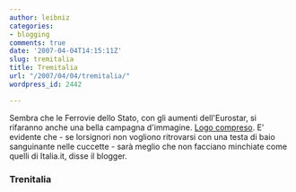 ```yaml
---
author: leibniz
categories:
- blogging
comments: true
date: '2007-04-04T14:15:11Z'
slug: tremitalia
title: Tremitalia
url: "/2007/04/04/tremitalia/"
wordpress_id: 2442

---
```

Sembra che le Ferrovie dello Stato, con gli aumenti dell'Eurostar, si rifaranno anche una bella campagna d'immagine. [Logo compreso](https://www.ferroviedellostato.it/ferrovie/v/index.jsp?vgnextoid=b3c45cf13da61110VgnVCM1000005ba3e90aRCRD). E' evidente che - se lorsignori non vogliono ritrovarsi con una testa di baio sanguinante nelle cuccette - sarà meglio che non facciano minchiate come quelli di Italia.it, disse il blogger.


### Trenitalia
